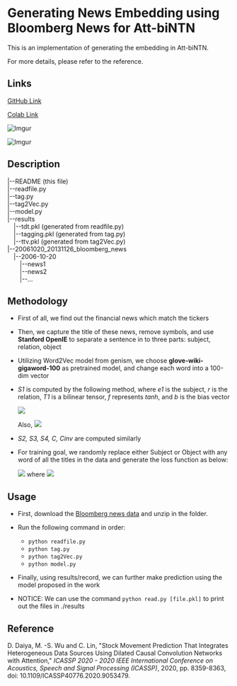 # Generating News Embedding using Bloomberg News for Att-biNTN
This is an implementation of generating the embedding in Att-biNTN.

For more details, please refer to the reference.
## Links

[GitHub Link](https://github.com/itsalicelee/News_Embedding_For_Att-biNTN)

[Colab Link](https://colab.research.google.com/drive/1Zsy4ppI2HUzj8v5fZJMjr42KaUnNK0-9?usp=sharing)



![Imgur](https://i.imgur.com/12oa9WF.png)

![Imgur](https://i.imgur.com/XO053aX.png)

## Description


|--README (this file) <br />
|--readfile.py <br /> 
|--tag.py <br />
|--tag2Vec.py <br />
|--model.py <br />
|--results <br />
&emsp;|--tdt.pkl (generated from readfile.py) <br />
&emsp;|--tagging.pkl (generated from tag.py) <br />
&emsp;|--ttv.pkl  (generated from tag2Vec.py) <br />
|--20061020_20131126_bloomberg_news <br />
&emsp;|--2006-10-20 <br />
&emsp;&emsp;|--news1 <br />
&emsp;&emsp;|--news2 <br />
&emsp;&emsp;|--... <br /> 

## Methodology

- First of all, we find out the financial news which match the tickers

- Then, we capture the title of these news, remove symbols, and use **Stanford OpenIE** to separate a sentence in to three parts: subject, relation, object

- Utilizing Word2Vec model from genism, we choose **glove-wiki-gigaword-100** as pretrained model, and change each word into a 100-dim vector

- *S1* is computed by the following method, where *e1* is the subject, *r* is the relation, *T1* is a bilinear tensor, *f* represents *tanh*, and *b* is the bias vector

    <img src="https://render.githubusercontent.com/render/math?math=S_1 = f(e_1^TT_1^{[1:k]}r %2B W\begin{bmatrix} e_1 \\r  \end{bmatrix} %2B b)">
    
    Also, 
    <img src="https://render.githubusercontent.com/render/math?math=g(E_1, R) = g(S_1) = U^TS_1">


- *S2, S3, S4, C, Cinv* are computed similarly

- For training goal, we randomly replace either Subject or Object with any word of all the titles in the data and generate the loss function as below:
  
    <img src="https://render.githubusercontent.com/render/math?math=L=max(0, 1-G(E)+G(E^r )) %2B \lambda||\phi||_2^2">
    where 
    <img src="https://render.githubusercontent.com/render/math?math=G(E)=g(C) %2B g(C_{inv} )">

## Usage

- First, download the [Bloomberg news data](https://github.com/philipperemy/financial-news-dataset) and unzip in the folder.
- Run the following command in order:
  - ``python readfile.py``
  - ```python tag.py```
  - ```python tag2Vec.py```
  - ```python model.py ```

- Finally, using results/record, we can further make prediction using the model proposed in the work
- NOTICE: We can use the command ```python read.py [file.pkl]``` to print out the files in ./results

## Reference

D. Daiya, M. -S. Wu and C. Lin, "Stock Movement Prediction That Integrates Heterogeneous Data Sources Using Dilated Causal Convolution Networks with Attention," *ICASSP 2020 - 2020 IEEE International Conference on Acoustics, Speech and Signal Processing (ICASSP)*, 2020, pp. 8359-8363, doi: 10.1109/ICASSP40776.2020.9053479.
